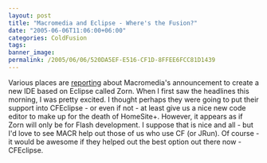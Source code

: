 ```yaml
---
layout: post
title: "Macromedia and Eclipse - Where's the Fusion?"
date: "2005-06-06T11:06:00+06:00"
categories: ColdFusion 
tags: 
banner_image: 
permalink: /2005/06/06/520DA5EF-E516-CF1D-8FFEE6FCC81D1439
---
```


Various places are <a href="http://news.com.com/Macromedia+aligns+with+Eclipse/2100-1032_3-5730781.html?tag=nefd.top">reporting</a> about Macromedia's announcement to create a new IDE based on Eclipse called Zorn. When I first saw the headlines this morning, I was pretty excited. I thought perhaps they were going to put their support into CFEclipse - or even if not - at least give us a nice new code editor to make up for the death of HomeSite+. However, it appears as if Zorn will only be for Flash development. I suppose that is nice and all - but I'd love to see MACR help out those of us who use CF (or JRun). Of course - it would be awesome if they helped out the best option out there now - CFEclipse.